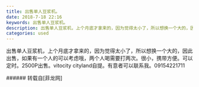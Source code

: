 ```yaml
---
title: 出售单人豆浆机。
date: 2018-7-18 22:16
keywords: 出售单人豆浆机。
description: 出售单人豆浆机，上个月底才拿来的，因为觉得太小了，所以想换一个大的，因此出售，如果有一个人的可以考虑哦，两个人喝需要打两次。很小，携带方便。可以定时。2500P出售。vitocity cityland自提。有意者可以联系我。09154221711
categories: used
---
```

<td class="t_f" id="postmessage_1526699">

出售单人豆浆机，上个月底才拿来的，因为觉得太小了，所以想换一个大的，因此出售，如果有一个人的可以考虑哦，两个人喝需要打两次。很小，携带方便。可以定时。2500P出售。vitocity cityland自提。有意者可以联系我。09154221711<br/>
<img alt="" border="0" class="zoom" data-cf-modified-fd0402704bae89e285102e81-="" file="http://www.flw.ph/data/appbyme/upload/image/201807/18/A6kSkiIs3tis.jpg" id="aimg_MN8KF" lazyloadthumb="1" onclick="" onmouseover="" src="http://www.flw.ph/data/appbyme/upload/image/201807/18/A6kSkiIs3tis.jpg"/><br/>
<img alt="" border="0" class="zoom" data-cf-modified-fd0402704bae89e285102e81-="" file="http://www.flw.ph/data/appbyme/upload/image/201807/18/t4GHGmGVI9tv.jpg" id="aimg_fMNDk" lazyloadthumb="1" onclick="" onmouseover="" src="http://www.flw.ph/data/appbyme/upload/image/201807/18/t4GHGmGVI9tv.jpg"/><br/>
</td>
###### 转载自[菲龙网]